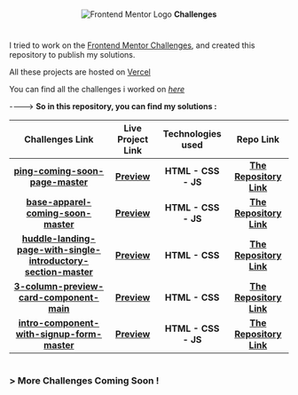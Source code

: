 <br/>
<div align="center">

![Frontend Mentor Logo](https://www.frontendmentor.io/static/images/logo-desktop.svg)
<b><span>Challenges</span></b>

#
</div>

I tried to work on the [Frontend Mentor Challenges](https://www.frontendmentor.io/challenges), and created this repository to publish my solutions.

All these projects are hosted on [Vercel](https://vercel.com)

You can find all the challenges i worked on [*here*](https://frontend-mentor-challenges-by-midouwebdev.vercel.app)

----> **So in this repository, you can find my solutions :**


|  Challenges Link  | Live Project Link | Technologies used | Repo Link |
|       :-:         |        :-:        |          :-:      | :-:  |
|[**ping-coming-soon-page-master**](https://www.frontendmentor.io/challenges/ping-single-column-coming-soon-page-5cadd051fec04111f7b848da)|[**Preview**](https://frontend-mentor-challenges-by-midouwebdev.vercel.app/ping-coming-soon-page-master/index.html)|**HTML - CSS - JS** |[**The Repository Link**](https://github.com/MidouWebDev/Frontend-Mentor-Challenges/tree/main/ping-coming-soon-page-master)
|[**base-apparel-coming-soon-master**](https://www.frontendmentor.io/challenges/base-apparel-coming-soon-page-5d46b47f8db8a7063f9331a0)|[**Preview**](https://frontend-mentor-challenges-by-midouwebdev.vercel.app/base-apparel-coming-soon-master/index.html)|**HTML - CSS - JS** |[**The Repository Link**](https://github.com/MidouWebDev/Frontend-Mentor-Challenges/tree/main/base-apparel-coming-soon-master)
|[**huddle-landing-page-with-single-introductory-section-master**](https://www.frontendmentor.io/challenges/huddle-landing-page-with-a-single-introductory-section-B_2Wvxgi0)|[**Preview**](https://frontend-mentor-challenges-by-midouwebdev.vercel.app/huddle-landing-page-with-single-introductory-section-master/index.html)|**HTML - CSS** |[**The Repository Link**](https://github.com/MidouWebDev/Frontend-Mentor-Challenges/tree/main/huddle-landing-page-with-single-introductory-section-master)
|[**3-column-preview-card-component-main**](https://www.frontendmentor.io/challenges/3column-preview-card-component-pH92eAR2-)|[**Preview**](https://frontend-mentor-challenges-by-midouwebdev.vercel.app/3-column-preview-card-component-main/index.html)|**HTML - CSS**|[**The Repository Link**](https://github.com/MidouWebDev/Frontend-Mentor-Challenges/tree/main/3-column-preview-card-component-main)
|[**intro-component-with-signup-form-master**](https://www.frontendmentor.io/challenges/intro-component-with-signup-form-5cf91bd49edda32581d28fd1)|[**Preview**](https://frontend-mentor-challenges-by-midouwebdev.vercel.app/intro-component-with-signup-form-master/index.html)|**HTML - CSS - JS**|[**The Repository Link**](https://github.com/MidouWebDev/Frontend-Mentor-Challenges/tree/main/intro-component-with-signup-form-master)

#

### > More Challenges Coming Soon !
